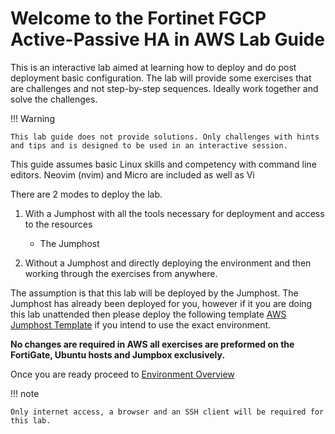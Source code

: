 # Welcome to the Fortinet FGCP Active-Passive HA in AWS Lab Guide

This is an interactive lab aimed at learning how to deploy and do post deployment basic configuration.
The lab will provide some exercises that are challenges and not step-by-step sequences. Ideally work together and solve the challenges. 

!!! Warning

    This lab guide does not provide solutions. Only challenges with hints and tips and is designed to be used in an interactive session.

This guide assumes basic Linux skills and competency with command line editors. Neovim (nvim) and Micro are included as well as Vi

There are 2 modes to deploy the lab.

1.  With a Jumphost with all the tools necessary for deployment and access to the resources
     
     - The Jumphost

2.  Without a Jumphost and directly deploying the environment and then working through the exercises from anywhere. 

The assumption is that this lab will be deployed by the Jumphost. The Jumphost has already been deployed for you, however if it you are doing this lab unattended then please deploy the following template [AWS Jumphost Template](https://github.com/ukilab-cloud/aws-jumpbox) if you intend to use the exact environment.

**No changes are required in AWS all exercises are preformed on the FortiGate, Ubuntu hosts and Jumpbox exclusively.**

Once you are ready proceed to [Environment Overview](environment.md)

!!! note

    Only internet access, a browser and an SSH client will be required for this lab.

